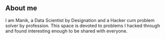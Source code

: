 ## About me

I am Manik, a Data Scientist by Designation and a Hacker cum problem solver by profession. This space is devoted to problems I hacked through and found interesting enough to be shared with everyone. 
